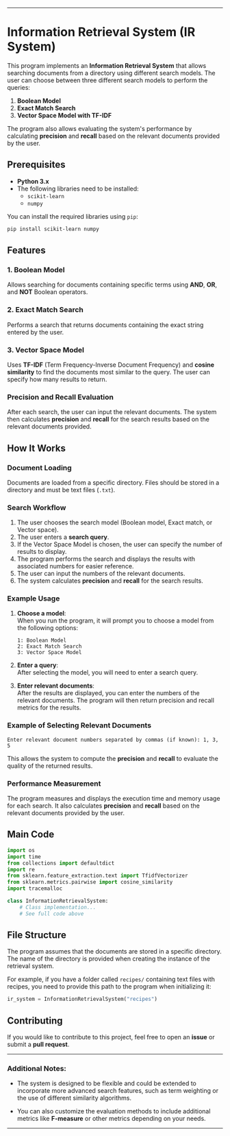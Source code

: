 
---

# Information Retrieval System (IR System)

This program implements an **Information Retrieval System** that allows searching documents from a directory using different search models. The user can choose between three different search models to perform the queries:

1. **Boolean Model**
2. **Exact Match Search**
3. **Vector Space Model with TF-IDF**

The program also allows evaluating the system's performance by calculating **precision** and **recall** based on the relevant documents provided by the user.

## Prerequisites

- **Python 3.x**  
- The following libraries need to be installed:
  - `scikit-learn`
  - `numpy`

You can install the required libraries using `pip`:
```bash
pip install scikit-learn numpy
```

## Features

### 1. Boolean Model
Allows searching for documents containing specific terms using **AND**, **OR**, and **NOT** Boolean operators.

### 2. Exact Match Search
Performs a search that returns documents containing the exact string entered by the user.

### 3. Vector Space Model
Uses **TF-IDF** (Term Frequency-Inverse Document Frequency) and **cosine similarity** to find the documents most similar to the query. The user can specify how many results to return.

### Precision and Recall Evaluation
After each search, the user can input the relevant documents. The system then calculates **precision** and **recall** for the search results based on the relevant documents provided.

## How It Works

### Document Loading
Documents are loaded from a specific directory. Files should be stored in a directory and must be text files (`.txt`).

### Search Workflow
1. The user chooses the search model (Boolean model, Exact match, or Vector space).
2. The user enters a **search query**.
3. If the Vector Space Model is chosen, the user can specify the number of results to display.
4. The program performs the search and displays the results with associated numbers for easier reference.
5. The user can input the numbers of the relevant documents.
6. The system calculates **precision** and **recall** for the search results.

### Example Usage

1. **Choose a model**:  
   When you run the program, it will prompt you to choose a model from the following options:
   ```text
   1: Boolean Model
   2: Exact Match Search
   3: Vector Space Model
   ```

2. **Enter a query**:  
   After selecting the model, you will need to enter a search query.

3. **Enter relevant documents**:  
   After the results are displayed, you can enter the numbers of the relevant documents. The program will then return precision and recall metrics for the results.

### Example of Selecting Relevant Documents

```text
Enter relevant document numbers separated by commas (if known): 1, 3, 5
```

This allows the system to compute the **precision** and **recall** to evaluate the quality of the returned results.

### Performance Measurement

The program measures and displays the execution time and memory usage for each search. It also calculates **precision** and **recall** based on the relevant documents provided by the user.

## Main Code

```python
import os
import time
from collections import defaultdict
import re
from sklearn.feature_extraction.text import TfidfVectorizer
from sklearn.metrics.pairwise import cosine_similarity
import tracemalloc

class InformationRetrievalSystem:
    # Class implementation...
    # See full code above
```

## File Structure

The program assumes that the documents are stored in a specific directory. The name of the directory is provided when creating the instance of the retrieval system.

For example, if you have a folder called `recipes/` containing text files with recipes, you need to provide this path to the program when initializing it:
```python
ir_system = InformationRetrievalSystem("recipes")
```

## Contributing

If you would like to contribute to this project, feel free to open an **issue** or submit a **pull request**.

---

### Additional Notes:

- The system is designed to be flexible and could be extended to incorporate more advanced search features, such as term weighting or the use of different similarity algorithms.
  
- You can also customize the evaluation methods to include additional metrics like **F-measure** or other metrics depending on your needs.

---
